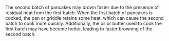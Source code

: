 The second batch of pancakes may brown faster due to the presence of residual heat from the first batch. When the first batch of pancakes is cooked, the pan or griddle retains some heat, which can cause the second batch to cook more quickly. Additionally, the oil or butter used to cook the first batch may have become hotter, leading to faster browning of the second batch.